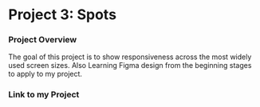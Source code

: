 # Project 3: Spots

### Project Overview  

The goal of this project is to show responsiveness across the most widely used screen sizes. Also Learning Figma design from the beginning stages to apply to my project.
  
### Link to my Project

  

  

